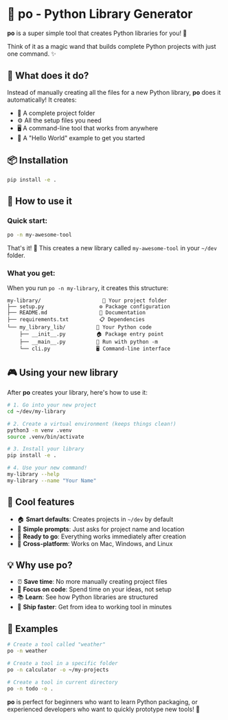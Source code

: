 # 🐍 po - Python Library Generator

**po** is a super simple tool that creates Python libraries for you! 🎉

Think of it as a magic wand that builds complete Python projects with just one command. ✨

## 🚀 What does it do?

Instead of manually creating all the files for a new Python library, **po** does it automatically! It creates:
- 📁 A complete project folder
- ⚙️ All the setup files you need
- 🖥️ A command-line tool that works from anywhere
- 👋 A "Hello World" example to get you started

## 📦 Installation

```bash
pip install -e .
```

## 🎯 How to use it

### Quick start:
```bash
po -n my-awesome-tool
```

That's it! 🎉 This creates a new library called `my-awesome-tool` in your `~/dev` folder.

### What you get:
When you run `po -n my-library`, it creates this structure:

```
my-library/                    📁 Your project folder
├── setup.py                  ⚙️ Package configuration
├── README.md                 📖 Documentation
├── requirements.txt          📋 Dependencies
└── my_library_lib/          🐍 Your Python code
    ├── __init__.py          🏠 Package entry point
    ├── __main__.py          🚀 Run with python -m
    └── cli.py               🖥️ Command-line interface
```

## 🎮 Using your new library

After **po** creates your library, here's how to use it:

```bash
# 1. Go into your new project
cd ~/dev/my-library

# 2. Create a virtual environment (keeps things clean!)
python3 -m venv .venv
source .venv/bin/activate

# 3. Install your library
pip install -e .

# 4. Use your new command!
my-library --help
my-library --name "Your Name"
```

## 🌟 Cool features

- 🏠 **Smart defaults**: Creates projects in `~/dev` by default
- 🎯 **Simple prompts**: Just asks for project name and location
- 🔧 **Ready to go**: Everything works immediately after creation
- 📱 **Cross-platform**: Works on Mac, Windows, and Linux

## 💡 Why use po?

- ⏰ **Save time**: No more manually creating project files
- 🎯 **Focus on code**: Spend time on your ideas, not setup
- 📚 **Learn**: See how Python libraries are structured
- 🚀 **Ship faster**: Get from idea to working tool in minutes

## 🎉 Examples

```bash
# Create a tool called "weather"
po -n weather

# Create a tool in a specific folder
po -n calculator -o ~/my-projects

# Create a tool in current directory
po -n todo -o .
```

**po** is perfect for beginners who want to learn Python packaging, or experienced developers who want to quickly prototype new tools! 🎯
